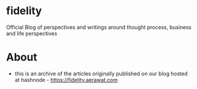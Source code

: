 # fidelity
Official Blog of perspectives and writings around thought process, business and life perspectives

# About
- this is an archive of the articles originally published on our blog hosted at hashnode - https://fidelity.aerawat.com
